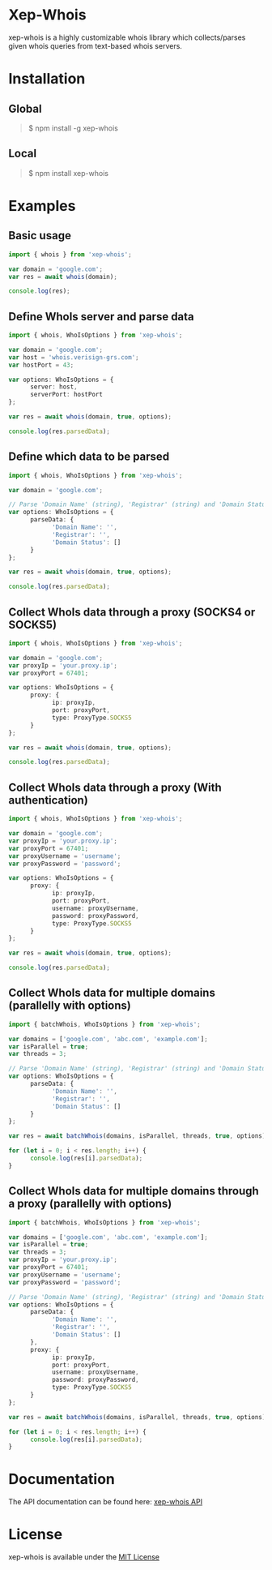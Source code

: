 # Xep-Whois
xep-whois is a highly customizable whois library which collects/parses given whois queries from text-based whois servers.

# Installation

## Global

> $ npm install -g xep-whois

## Local

> $ npm install xep-whois

# Examples

## Basic usage

```typescript
import { whois } from 'xep-whois';

var domain = 'google.com';
var res = await whois(domain);

console.log(res);
```

## Define WhoIs server and parse data

```typescript
import { whois, WhoIsOptions } from 'xep-whois';

var domain = 'google.com';
var host = 'whois.verisign-grs.com';
var hostPort = 43;

var options: WhoIsOptions = {
      server: host,
      serverPort: hostPort     
};

var res = await whois(domain, true, options);

console.log(res.parsedData);
```

## Define which data to be parsed

```typescript
import { whois, WhoIsOptions } from 'xep-whois';

var domain = 'google.com';

// Parse 'Domain Name' (string), 'Registrar' (string) and 'Domain Status' (Array - if multiple status fields are present) fields from the WhoIs response
var options: WhoIsOptions = {
      parseData: {
            'Domain Name': '',
            'Registrar': '',
            'Domain Status': []
      }      
};

var res = await whois(domain, true, options);

console.log(res.parsedData);
```

## Collect WhoIs data through a proxy (SOCKS4 or SOCKS5)

```typescript
import { whois, WhoIsOptions } from 'xep-whois';

var domain = 'google.com';
var proxyIp = 'your.proxy.ip';
var proxyPort = 67401;

var options: WhoIsOptions = {
      proxy: {
            ip: proxyIp,
            port: proxyPort,
            type: ProxyType.SOCKS5
      }   
};

var res = await whois(domain, true, options);

console.log(res.parsedData);
```

## Collect WhoIs data through a proxy (With authentication)

```typescript
import { whois, WhoIsOptions } from 'xep-whois';

var domain = 'google.com';
var proxyIp = 'your.proxy.ip';
var proxyPort = 67401;
var proxyUsername = 'username';
var proxyPassword = 'password';

var options: WhoIsOptions = {
      proxy: {
            ip: proxyIp,
            port: proxyPort,
            username: proxyUsername,
            password: proxyPassword,
            type: ProxyType.SOCKS5
      }   
};

var res = await whois(domain, true, options);

console.log(res.parsedData);
```

## Collect WhoIs data for multiple domains (parallelly with options)
```typescript
import { batchWhois, WhoIsOptions } from 'xep-whois';

var domains = ['google.com', 'abc.com', 'example.com'];
var isParallel = true;
var threads = 3;

// Parse 'Domain Name' (string), 'Registrar' (string) and 'Domain Status' (Array - if multiple status fields are present) fields from the WhoIs response
var options: WhoIsOptions = {
      parseData: {
            'Domain Name': '',
            'Registrar': '',
            'Domain Status': []
      }      
};

var res = await batchWhois(domains, isParallel, threads, true, options);

for (let i = 0; i < res.length; i++) {
      console.log(res[i].parsedData);
}
```

## Collect WhoIs data for multiple domains through a proxy (parallelly with options)
```typescript
import { batchWhois, WhoIsOptions } from 'xep-whois';

var domains = ['google.com', 'abc.com', 'example.com'];
var isParallel = true;
var threads = 3;
var proxyIp = 'your.proxy.ip';
var proxyPort = 67401;
var proxyUsername = 'username';
var proxyPassword = 'password';

// Parse 'Domain Name' (string), 'Registrar' (string) and 'Domain Status' (Array - if multiple status fields are present) fields from the WhoIs response
var options: WhoIsOptions = {
      parseData: {
            'Domain Name': '',
            'Registrar': '',
            'Domain Status': []
      },
      proxy: {
            ip: proxyIp,
            port: proxyPort,
            username: proxyUsername,
            password: proxyPassword,
            type: ProxyType.SOCKS5
      }      
};

var res = await batchWhois(domains, isParallel, threads, true, options);

for (let i = 0; i < res.length; i++) {
      console.log(res[i].parsedData);
}
```

# Documentation

The API documentation can be found here: [xep-whois API](https://xeptagondev.github.io/xep-whois/)

# License

xep-whois is available under the [MIT License](https://opensource.org/license/mit/)
